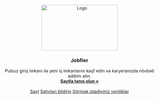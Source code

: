 <br />
<div align="center">
<a href="https://jobfier.com/">
  <img src="https://github.com/em1lg/beta.jobfier.com/blob/main/%23src/img/logo-white.svg" alt="Logo" width="250" height="150">
</a>
<h3 align="center">Jobfier</h3>
<p align="center">
  Pulsuz giriş imkanı ilə yeni iş imkanlarını kəşf edin və karyeranızda növbəti addımı atın.
  <br />
  <a href="https://jobfier.com/"><strong>Saytla tanış olun »</strong></a>
  <br />
  <br />
  <a href="https://jobfier.com/">Sayt</a>
  <a href="mailto:salam@jobfier.com">Səhvləri bildirin</a>
  <a href="mailto:salam@jobfier.com">Görmək istədiyiniz yeniliklər</a>
</p>
</div>
